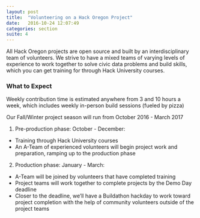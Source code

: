 ```yaml
---
layout: post
title:  "Volunteering on a Hack Oregon Project"
date:   2016-10-24 12:07:49
categories: section
suite: 4
---
```


All Hack Oregon projects are open source and built by an interdisciplinary team of volunteers.  We strive to have a mixed teams of varying levels of experience to work together to solve civic data problems and build skills, which you can get training for through Hack University courses.

### What to Expect

Weekly contribution time is estimated anywhere from 3 and 10 hours a week, which includes weekly in-person build sessions (fueled by pizza)

Our Fall/Winter project season will run from October 2016 - March 2017
1. Pre-production phase: October - December:
  * Training through Hack University courses
  * An A-Team of experienced volunteers will begin project work and preparation, ramping up to the production phase
2. Production phase: January - March:
  * A-Team will be joined by volunteers that have completed training
  * Project teams will work together to complete projects by the Demo Day deadline
  * Closer to the deadline, we’ll have a Buildathon hackday to work toward project completion with the help of community volunteers outside of the project teams

